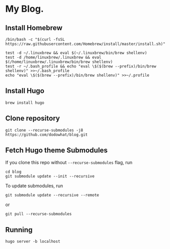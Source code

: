 # My Blog.

## Install Homebrew

    /bin/bash -c "$(curl -fsSL https://raw.githubusercontent.com/Homebrew/install/master/install.sh)"

    test -d ~/.linuxbrew && eval $(~/.linuxbrew/bin/brew shellenv)
    test -d /home/linuxbrew/.linuxbrew && eval $(/home/linuxbrew/.linuxbrew/bin/brew shellenv)
    test -r ~/.bash_profile && echo "eval \$($(brew --prefix)/bin/brew shellenv)" >>~/.bash_profile
    echo "eval \$($(brew --prefix)/bin/brew shellenv)" >>~/.profile

## Install Hugo

    brew install hugo

## Clone repository

    git clone --recurse-submodules -j8 https://github.com/dodowhat/blog.git

## Fetch Hugo theme Submodules

If you clone this repo without `--recurse-submodules` flag, run

    cd blog
    git submodule update --init --recursive

To update submodules, run

    git submodule update --recursive --remote

or

    git pull --recurse-submodules

## Running

    hugo server -b localhost
